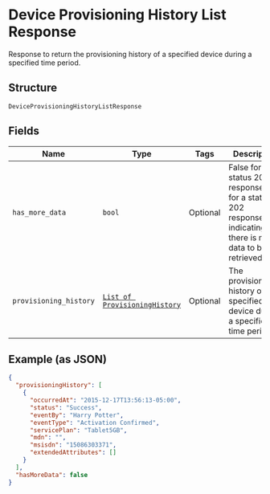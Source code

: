 
# Device Provisioning History List Response

Response to return the provisioning history of a specified device during a specified time period.

## Structure

`DeviceProvisioningHistoryListResponse`

## Fields

| Name | Type | Tags | Description |
|  --- | --- | --- | --- |
| `has_more_data` | `bool` | Optional | False for a status 200 response.True for a status 202 response, indicating that there is more data to be retrieved. |
| `provisioning_history` | [`List of ProvisioningHistory`](../../doc/models/provisioning-history.md) | Optional | The provisioning history of a specified device during a specified time period. |

## Example (as JSON)

```json
{
  "provisioningHistory": [
    {
      "occurredAt": "2015-12-17T13:56:13-05:00",
      "status": "Success",
      "eventBy": "Harry Potter",
      "eventType": "Activation Confirmed",
      "servicePlan": "Tablet5GB",
      "mdn": "",
      "msisdn": "15086303371",
      "extendedAttributes": []
    }
  ],
  "hasMoreData": false
}
```

